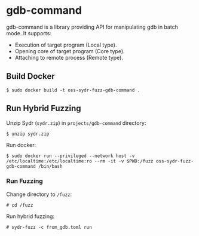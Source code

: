 # gdb-command

gdb-command is a library providing API for manipulating gdb in batch mode. It
supports:

* Execution of target program (Local type).
* Opening core of target program (Core type).
* Attaching to remote process (Remote type).

## Build Docker

    $ sudo docker build -t oss-sydr-fuzz-gdb-command .

## Run Hybrid Fuzzing

Unzip Sydr (`sydr.zip`) in `projects/gdb-command` directory:

    $ unzip sydr.zip

Run docker:

    $ sudo docker run --privileged --network host -v /etc/localtime:/etc/localtime:ro --rm -it -v $PWD:/fuzz oss-sydr-fuzz-gdb-command /bin/bash

### Run Fuzzing

Change directory to `/fuzz`:

    # cd /fuzz

Run hybrid fuzzing:

    # sydr-fuzz -c from_gdb.toml run
